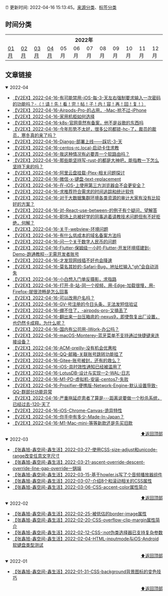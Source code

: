 :alarm_clock: 更新时间: 2022-04-16 15:13:45。[来源分类](./README.md)、[标签分类](./TAGS.md)

## 时间分类

<table>

<tr>
<th colspan="12">2022年</th>
</tr>
<tr>
<td><a href="#2022-01">01月</a></td>
<td><a href="#2022-02">02月</a></td>
<td><a href="#2022-03">03月</a></td>
<td><a href="#2022-04">04月</a></td>
<td>05月</td>
<td>06月</td>
<td>07月</td>
<td>08月</td>
<td>09月</td>
<td>10月</td>
<td>11月</td>
<td>12月</td>
</tr>

</table>

## 文章链接

<details open>
<summary id="2022-04">
 2022-04
</summary>


- [【V2EX】2022-04-16-有可能禁用-iOS-每-3-天左右强制要求输入一次密码的功能吗？-（！请！先！看！完！帖！子！内！容！再！回！复！）](https://www.v2ex.com/t/847406) 
- [【V2EX】2022-04-16-Airpods-Pro-的占用，-Mac-抢不过-iPhone](https://www.v2ex.com/t/847405) 
- [【V2EX】2022-04-16-家用机柜如何选择](https://www.v2ex.com/t/847404) 
- [【V2EX】2022-04-16-k8s-官网竟然有备案，他不是谷歌的东西吗](https://www.v2ex.com/t/847403) 
- [【V2EX】2022-04-16-今年形势不太好，很多公司都锁-hc-了，裁员的裁员，寒冬真的来了吗？](https://www.v2ex.com/t/847402) 
- [【V2EX】2022-04-16-Django-部署上线——踩坑-3-天](https://www.v2ex.com/t/847401) 
- [【V2EX】2022-04-16-centos-rc.local-启动卡住求教](https://www.v2ex.com/t/847400) 
- [【V2EX】2022-04-16-我这种情况有必要弄一个软路由吗？](https://www.v2ex.com/t/847399) 
- [【V2EX】2022-04-16-那些能坚持写-rust-的都是大神吧，能指教一下怎么坚持下来的吗？](https://www.v2ex.com/t/847398) 
- [【V2EX】2022-04-16-阿里云盘挂载-Plex-相关问题探讨](https://www.v2ex.com/t/847397) 
- [【V2EX】2022-04-16-微信-x-键盘-text-replacement](https://www.v2ex.com/t/847396) 
- [【V2EX】2022-04-16-在-iOS-上使用第三方浏览器会不会更安全？](https://www.v2ex.com/t/847395) 
- [【V2EX】2022-04-16-求推荐符合需求的时间追踪和统计软件](https://www.v2ex.com/t/847393) 
- [【V2EX】2022-04-16-对于大数据集群环境各类资源的审计大家有没有比较好的方案？](https://www.v2ex.com/t/847392) 
- [【V2EX】2022-04-16-对-React-use-between-的例子有个疑问，望解答](https://www.v2ex.com/t/847391) 
- [【V2EX】2022-04-16-职场上总被好学的同事追着请教技术问题但有不好拒绝，何解？](https://www.v2ex.com/t/847390) 
- [【V2EX】2022-04-16-关于-webview-环境问题](https://www.v2ex.com/t/847388) 
- [【V2EX】2022-04-16-有什么低成本的域名备案方法吗](https://www.v2ex.com/t/847387) 
- [【V2EX】2022-04-16-问一个关于数字人民币的问题](https://www.v2ex.com/t/847386) 
- [【V2EX】2022-04-16-Flutter-保姆级一小时-Flutter-开发环境搭建到-Demo-跑通教程--无需开发者账号](https://www.v2ex.com/t/847385) 
- [【V2EX】2022-04-16-才发现网线插不好也会降速](https://www.v2ex.com/t/847384) 
- [【V2EX】2022-04-16-莫名其妙的-Safari-Bug，地址栏输入“gh”会自动消失](https://www.v2ex.com/t/847383) 
- [【V2EX】2022-04-16-小白想入门单反摄影，求指路](https://www.v2ex.com/t/847382) 
- [【V2EX】2022-04-16-打开-B-站-同一个视频，用-Edge-加载很慢，用-Firefox-就很流畅是怎么回事](https://www.v2ex.com/t/847381) 
- [【V2EX】2022-04-16-可以改用户名吗？](https://www.v2ex.com/t/847380) 
- [【V2EX】2022-04-16-GV-号注册的今日头条，无法发短信验证](https://www.v2ex.com/t/847378) 
- [【V2EX】2022-04-16-绷不住了，-airpods-pro-又搞丢了](https://www.v2ex.com/t/847376) 
- [【V2EX】2022-04-16-翻出来一台压箱底的-nexus9，即使恢复出厂设置，也仍然卡成翔，为什么呢？](https://www.v2ex.com/t/847375) 
- [【V2EX】2022-04-16-国内有公司用-iWork-办公吗？](https://www.v2ex.com/t/847374) 
- [【V2EX】2022-04-16-macOS-Monterey-蓝牙菜单不支持通过快捷键来连接设备？](https://www.v2ex.com/t/847373) 
- [【V2EX】2022-04-16-ACM-oreilly-没有机会优惠啦](https://www.v2ex.com/t/847372) 
- [【V2EX】2022-04-16-QQ-邮箱-关联账号跳转功能挂了](https://www.v2ex.com/t/847371) 
- [【V2EX】2022-04-16-Gitee-账号被封，还有的救么？](https://www.v2ex.com/t/847370) 
- [【V2EX】2022-04-16-iOS-具时效性通知已经被滥用了](https://www.v2ex.com/t/847367) 
- [【V2EX】2022-04-16-LotusDB-设计与实现—2-WAL-日志](https://www.v2ex.com/t/847366) 
- [【V2EX】2022-04-16-M1-PD-虚拟机-安装-centos7-失败](https://www.v2ex.com/t/847364) 
- [【V2EX】2022-04-16-Proxifier-便携版-Network-Engine-默认设置导致-QQ-群部分功能异常](https://www.v2ex.com/t/847363) 
- [【V2EX】2022-04-16-严重拖延症患者了算是---距离说要做一个秒杀系统，已经过去-120-天了](https://www.v2ex.com/t/847360) 
- [【V2EX】2022-04-16-iOS-Chrome-Canvas-诡异特性](https://www.v2ex.com/t/847359) 
- [【V2EX】2022-04-16-你手中有多少-Made-In-Japan？](https://www.v2ex.com/t/847358) 
- [【V2EX】2022-04-16-M1-Mac-mini-等等新款还是先买旧款](https://www.v2ex.com/t/847357) 

<div align="right"><a href="#时间分类">⬆返回顶部</a></div>
</details>

<details open>
<summary id="2022-03">
 2022-03
</summary>


- [【张鑫旭-鑫空间-鑫生活】2022-03-27-使用CSS-size-adjust和unicode-range改变任意文字尺寸](https://www.zhangxinxu.com/wordpress/2022/03/css-size-adjust-font-unicode-range/) 
- [【张鑫旭-鑫空间-鑫生活】2022-03-21-ascent-override-descent-override-line-gap-override一锅端](https://www.zhangxinxu.com/wordpress/2022/03/css-ascent-override-descent/) 
- [【张鑫旭-鑫空间-鑫生活】2022-03-15-基于howler.js写了个音频播放器组件](https://www.zhangxinxu.com/wordpress/2022/03/howler-js-audio-player/) 
- [【张鑫旭-鑫空间-鑫生活】2022-03-07-介绍8个和滚动相关的CSS属性](https://www.zhangxinxu.com/wordpress/2022/03/10-css-scroll-scrollbar/) 
- [【张鑫旭-鑫空间-鑫生活】2022-03-06-CSS-accent-color属性简介](https://www.zhangxinxu.com/wordpress/2022/03/css-accent-color/) 

<div align="right"><a href="#时间分类">⬆返回顶部</a></div>
</details>

<details open>
<summary id="2022-02">
 2022-02
</summary>


- [【张鑫旭-鑫空间-鑫生活】2022-02-25-被低估的border-image属性](https://www.zhangxinxu.com/wordpress/2022/02/css-border-image-tap-highlight/) 
- [【张鑫旭-鑫空间-鑫生活】2022-02-20-CSS-overflow-clip-margin属性简介](https://www.zhangxinxu.com/wordpress/2022/02/css-overflow-clip-margin/) 
- [【张鑫旭-鑫空间-鑫生活】2022-02-12-CSS-:not伪类选择器已支持复杂参数](https://www.zhangxinxu.com/wordpress/2022/02/css-not-pseudo-class-list-argument/) 
- [【张鑫旭-鑫空间-鑫生活】2022-02-04-HTML-inputmode与iOS-Android软键盘类型测试](https://www.zhangxinxu.com/wordpress/2022/02/html-inputmode-keyboard/) 

<div align="right"><a href="#时间分类">⬆返回顶部</a></div>
</details>

<details open>
<summary id="2022-01">
 2022-01
</summary>


- [【张鑫旭-鑫空间-鑫生活】2022-01-31-CSS-background背景图标的变色技巧](https://www.zhangxinxu.com/wordpress/2022/01/css-background-image-color/) 

<div align="right"><a href="#时间分类">⬆返回顶部</a></div>
</details>

